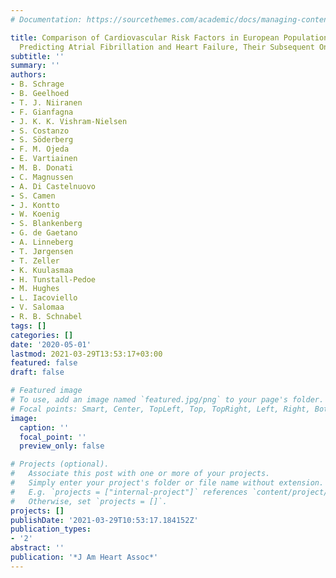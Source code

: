 ```yaml
---
# Documentation: https://sourcethemes.com/academic/docs/managing-content/

title: Comparison of Cardiovascular Risk Factors in European Population Cohorts for
  Predicting Atrial Fibrillation and Heart Failure, Their Subsequent Onset, and Death
subtitle: ''
summary: ''
authors:
- B. Schrage
- B. Geelhoed
- T. J. Niiranen
- F. Gianfagna
- J. K. K. Vishram-Nielsen
- S. Costanzo
- S. Söderberg
- F. M. Ojeda
- E. Vartiainen
- M. B. Donati
- C. Magnussen
- A. Di Castelnuovo
- S. Camen
- J. Kontto
- W. Koenig
- S. Blankenberg
- G. de Gaetano
- A. Linneberg
- T. Jørgensen
- T. Zeller
- K. Kuulasmaa
- H. Tunstall-Pedoe
- M. Hughes
- L. Iacoviello
- V. Salomaa
- R. B. Schnabel
tags: []
categories: []
date: '2020-05-01'
lastmod: 2021-03-29T13:53:17+03:00
featured: false
draft: false

# Featured image
# To use, add an image named `featured.jpg/png` to your page's folder.
# Focal points: Smart, Center, TopLeft, Top, TopRight, Left, Right, BottomLeft, Bottom, BottomRight.
image:
  caption: ''
  focal_point: ''
  preview_only: false

# Projects (optional).
#   Associate this post with one or more of your projects.
#   Simply enter your project's folder or file name without extension.
#   E.g. `projects = ["internal-project"]` references `content/project/deep-learning/index.md`.
#   Otherwise, set `projects = []`.
projects: []
publishDate: '2021-03-29T10:53:17.184152Z'
publication_types:
- '2'
abstract: ''
publication: '*J Am Heart Assoc*'
---
```

